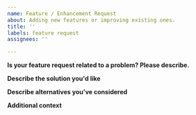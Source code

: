```yaml
---
name: Feature / Enhancement Request
about: Adding new features or improving existing ones.
title: ''
labels: feature request
assignees: ''

---
```


<!--
IMPORTANT, PLEASE READ THIS BEFORE PROPOSING A NEW FEATURE FOR VERSION 0.x !!!
It's a good idea to check for existing features that we've already implemented by the following link:
https://trello.com/b/vuDpFyE6/mmlv-editor
-->

**Is your feature request related to a problem? Please describe.**
<!-- A clear and concise description of what the problem is. Ex. I'm always frustrated when [...] -->

**Describe the solution you'd like**
<!-- A clear and concise description of what you want to happen. -->

**Describe alternatives you've considered**
<!-- A clear and concise description of any alternative solutions or features you've considered. -->

**Additional context**
<!-- Add any other context or screenshots about the feature request here. -->
